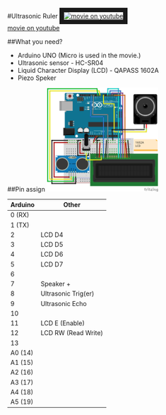 #Ultrasonic Ruler
<a href="http://www.youtube.com/watch?feature=player_embedded&v=_xOopBCNof0
" target="_blank"><img src="http://img.youtube.com/vi/_xOopBCNof0/0.jpg " 
alt="movie on youtube" width=50% border="10" /></a>  
[movie on youtube](https://www.youtube.com/watch?v=_xOopBCNof0)  

##What you need?
* Arduino UNO (Micro is used in the movie.)  
* Ultrasonic sensor - HC-SR04
* Liquid Character Display (LCD) - QAPASS 1602A
* Piezo Speker 

##Pin assign
<a><img src="https://github.com/matzTada/UltrasonicRuler/blob/master/UltraSonic_breadboard.png" 
alt="UltraSonic_breadboard" width=50%></a>


Arduino|Other  
--- | ---   
0 (RX) |   
1 (TX) |   
2 | LCD D4    
3 | LCD D5   
4 | LCD D6   
5 | LCD D7   
6 |  
7 | Speaker +  
8 | Ultrasonic Trig(er)    
9 | Ultrasonic Echo   
10 |  
11 | LCD E (Enable)  
12 | LCD RW (Read Write)  
13 |  
A0 (14) | 
A1 (15) | 
A2 (16) | 
A3 (17) | 
A4 (18) | 
A5 (19) | 